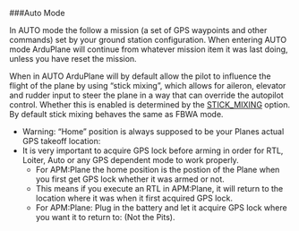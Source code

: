 ###Auto Mode

In AUTO mode the follow a mission (a set of GPS waypoints and other commands) set by your ground station configuration. When entering AUTO mode ArduPlane will continue from whatever mission item it was last doing, unless you have reset the mission.

When in AUTO ArduPlane will by default allow the pilot to influence the flight of the plane by using “stick mixing”, which allows for aileron, elevator and rudder input to steer the plane in a way that can override the autopilot control. Whether this is enabled is determined by the [STICK_MIXING](http://plane.ardupilot.com/wiki/arduplane-parameters/#Stick_Mixing_ArduPlaneSTICK_MIXING) option. By default stick mixing behaves the same as FBWA mode.

+ Warning: “Home” position is always supposed to be your Planes actual GPS takeoff location:
+ It is very important to acquire GPS lock before arming in order for RTL, Loiter, Auto or any GPS dependent mode to work properly.
	* For APM:Plane the home position is the postion of the Plane when you first get GPS lock whether it was armed or not.
	* This means if you execute an RTL in APM:Plane, it will return to the location where it was when it first acquired GPS lock.
	* For APM:Plane: Plug in the battery and let it acquire GPS lock where you want it to return to: (Not the Pits).